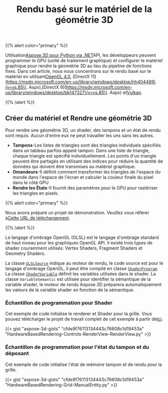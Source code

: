﻿---
title: Rendu basé sur le matériel de la géométrie 3D
type: docs
weight: 30
url: /fr/python-net/hardware-based-rendering-of-3d-geometry/
description: En utilisant Aspose.3D pour Python via .NET API, les développeurs peuvent programmer le GPU (unité de traitement graphique) et configurer le matériel graphique pour rendre la géométrie 3D au lieu du pipeline de fonctions fixes.
---
{{% alert color="primary" %}}

Utilisation[Aspose.3D pour Python via .NET](https://products.aspose.com/3d/python-net/)API, les développeurs peuvent programmer le GPU (unité de traitement graphique) et configurer le matériel graphique pour rendre la géométrie 3D au lieu du pipeline de fonctions fixes. Dans cet article, nous nous concentrons sur le rendu basé sur le matériel en utilisant[OpenGL 4.0](https://www.opengl.org/sdk/docs/man/html/glEnable.xhtml), [DirectX 11](https://msdn.microsoft.com/en-us/library/windows/desktop/hh404489\(v=vs.85\). Aspx),[DirectX 9](https://msdn.microsoft.com/en-us/library/windows/desktop/bb147327\(v=vs.85\). Aspx) et[Vulkan](https://www.khronos.org/registry/vulkan/specs/1.0/xhtml/vkspec.html#VkPipelineRasterizationStateCreateInfo).

{{% /alert %}}
## **Créer du matériel et Rendre une géométrie 3D**
Pour rendre une géométrie 3D, un shader, des tampons et un état de rendu sont requis. Aucun d'entre eux ne peut travailler les uns sans les autres.

- **Tampons**-Les listes de triangles sont des triangles individuels spécifiés dans un tableau parfois appelé tampon. Dans une liste de triangle, chaque triangle est spécifié individuellement. Les points d'un triangle peuvent être partagés en utilisant des indices pour réduire la quantité de données qui doivent être transmises au matériel graphique.
- **Omandeurs**-Il définit comment transformer les triangles de l'espace du monde dans l'espace de l'écran et calculer la couleur finale du pixel dans le côté GPU
- **Rendre les États**-Il fournit des paramètres pour le GPU pour rastériser les triangles en pixels.

{{% alert color="primary" %}}

Nous avons préparé un projet de démonstration. Veuillez vous référer à[Cette URL de téléchargement](https://github.com/aspose-3d/Aspose.3D-for-.NET/tree/master/HardwareBasedRendering).

{{% /alert %}}

Le langage d'ombrage OpenGL (GLSL) est le langage d'ombrage standard de haut niveau pour les graphiques OpenGL API. Il existe trois types de shader couramment utilisés: Vertex Shaders, Fragment Shaders et Geometry Shaders.

La classe [`GLSLSource`](https://reference.aspose.com/3d/net/aspose.threed.render/glslsource) indique au moteur de rendu, le code source est pour le langage d'ombrage OpenGL, il peut être compilé en classe [`ShaderProgram`](https://reference.aspose.com/3d/net/aspose.threed.render/shaderprogram). La classe [`ShaderVariable`](https://reference.aspose.com/3d/net/aspose.threed.render/shadervariable) définit les variables utilisées dans le shader. La classe `VariableSemantic` est utilisée pour identifier la sémantique de la variable shader, le moteur de rendu Aspose.3D préparera automatiquement les valeurs de la variable shader en fonction de la sémantique.
### **Échantillon de programmation pour Shader**
Cet exemple de code initialise le renderer et Shader pour la grille. Vous pouvez télécharger le projet de travail complet de cet exemple à partir de[Ici](https://github.com/aspose-3d/Aspose.3D-for-.NET/tree/master/HardwareBasedRendering).

{{< gist "aspose-3d-gists" "cfde9f76113134443c76608c1d19453a" "HardwareBasedRendering-Controls-RenderView-RenderView.py" >}}
### **Échantillon de programmation pour l'état du tampon et du déposant**
Cet exemple de code initialise l'état de mémoire tampon et de rendu pour la grille.

{{< gist "aspose-3d-gists" "cfde9f76113134443c76608c1d19453a" "HardwareBasedRendering-Grid-ManualEntity.py" >}}
